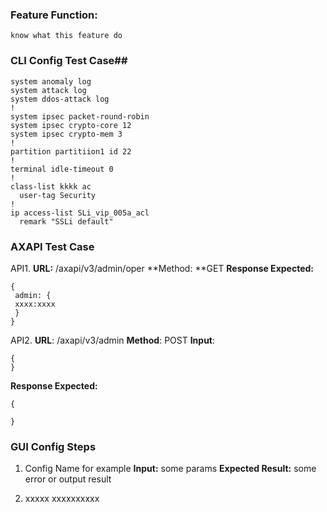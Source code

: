 
### Feature Function:
`know what this feature do`

### CLI Config Test Case##
```
system anomaly log
system attack log
system ddos-attack log
!
system ipsec packet-round-robin
system ipsec crypto-core 12
system ipsec crypto-mem 3
!
partition partitiion1 id 22
!
terminal idle-timeout 0
!
class-list kkkk ac
  user-tag Security
!
ip access-list SLi_vip_005a_acl
  remark "SSLi default"
```
### AXAPI Test Case
API1. 
**URL:** /axapi/v3/admin/oper 
**Method: **GET
**Response Expected:**
```
{
 admin: {
 xxxx:xxxx
 }
}
```

API2.
**URL**: /axapi/v3/admin
**Method**: POST
**Input**: 
```
{
}
```
**Response Expected:**
```
{

}
```

### GUI Config Steps

1. Config Name for example
**Input:** some params
**Expected Result:** some error or output result

2. xxxxx
xxxxxxxxxx
